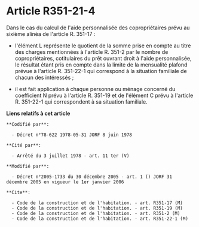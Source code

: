 # Article R351-21-4

Dans le cas du calcul de l'aide personnalisée des copropriétaires prévu au sixième alinéa de l'article R. 351-17 :

- l'élément L représente le quotient de la somme prise en compte au titre des charges mentionnées à l'article R. 351-2 par le
nombre de copropriétaires, cotitulaires du prêt ouvrant droit à l'aide personnalisée, le résultat étant pris en compte dans
la limite de la mensualité plafond prévue à l'article R. 351-22-1 qui correspond à la situation familiale de chacun des
intéressés ;

- il est fait application à chaque personne ou ménage concerné du coefficient N prévu à l'article R. 351-19 et de l'élément C
prévu à l'article R. 351-22-1 qui correspondent à sa situation familiale.

**Liens relatifs à cet article**

	**Codifié par**:

	  - Décret n°78-622 1978-05-31 JORF 8 juin 1978

	**Cité par**:

	  - Arrêté du 3 juillet 1978 - art. 11 ter (V)

	**Modifié par**:

	  - Décret n°2005-1733 du 30 décembre 2005 - art. 1 () JORF 31 décembre 2005 en vigueur le 1er janvier 2006

	**Cite**:

	  - Code de la construction et de l'habitation. - art. R351-17 (M)
	  - Code de la construction et de l'habitation. - art. R351-19 (M)
	  - Code de la construction et de l'habitation. - art. R351-2 (M)
	  - Code de la construction et de l'habitation. - art. R351-22-1 (M)
